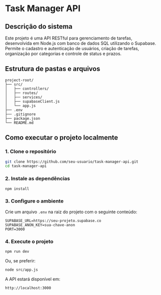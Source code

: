 # Task Manager API

## Descrição do sistema

Este projeto é uma API RESTful para gerenciamento de tarefas, desenvolvida em Node.js com banco de dados SQL utilizando o Supabase.  
Permite o cadastro e autenticação de usuários, criação de tarefas, organização por categorias e controle de status e prazos.

## Estrutura de pastas e arquivos

```text
project-root/
├── src/
│   ├── controllers/
│   ├── routes/
│   ├── services/
│   ├── supabaseClient.js
│   └── app.js
├── .env
├── .gitignore
├── package.json
└── README.md
```

## Como executar o projeto localmente

### 1. Clone o repositório

```bash
git clone https://github.com/seu-usuario/task-manager-api.git
cd task-manager-api
```

### 2. Instale as dependências

```bash
npm install
```

### 3. Configure o ambiente

Crie um arquivo `.env` na raiz do projeto com o seguinte conteúdo:

```env
SUPABASE_URL=https://seu-projeto.supabase.co
SUPABASE_ANON_KEY=sua-chave-anon
PORT=3000
```

### 4. Execute o projeto

```bash
npm run dev
```

Ou, se preferir:

```bash
node src/app.js
```

A API estará disponível em:

```text
http://localhost:3000
```
